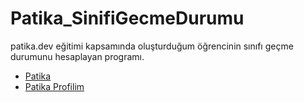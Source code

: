 # Patika_SinifiGecmeDurumu
patika.dev eğitimi kapsamında oluşturduğum öğrencinin sınıfı geçme durumunu hesaplayan programı.


- [Patika](https://app.patika.dev/)
- [Patika Profilim](https://app.patika.dev/aytac)
